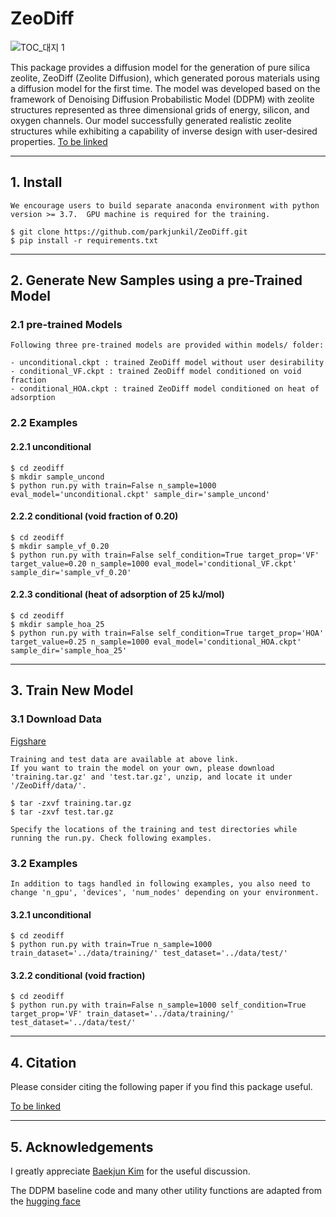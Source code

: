 # ZeoDiff

![TOC_대지 1](https://github.com/parkjunkil/ZeoDiff/assets/88761984/55831179-9b07-456c-ae6f-0692a7ad964c)

This package provides a diffusion model for the generation of pure silica zeolite, ZeoDiff (Zeolite Diffusion), which generated porous materials using a diffusion model for the first time. The model was developed based on the framework of Denoising Diffusion Probabilistic Model (DDPM) with zeolite structures represented as three dimensional grids of energy, silicon, and oxygen channels. Our model successfully generated realistic zeolite structures while exhibiting a capability of inverse design with user-desired properties.
[To be linked](https://pubs.acs.org/doi/full/10.1021/acs.chemmater.2c01822) 

---

## 1. Install

    We encourage users to build separate anaconda environment with python version >= 3.7.  GPU machine is required for the training.
    
    $ git clone https://github.com/parkjunkil/ZeoDiff.git
    $ pip install -r requirements.txt

---------------------------------------

## 2. Generate New Samples using a pre-Trained Model

### 2.1 pre-trained Models

    Following three pre-trained models are provided within models/ folder:
    
    - unconditional.ckpt : trained ZeoDiff model without user desirability
    - conditional_VF.ckpt : trained ZeoDiff model conditioned on void fraction
    - conditional_HOA.ckpt : trained ZeoDiff model conditioned on heat of adsorption

### 2.2 Examples

#### 2.2.1 unconditional

    $ cd zeodiff
    $ mkdir sample_uncond
    $ python run.py with train=False n_sample=1000 eval_model='unconditional.ckpt' sample_dir='sample_uncond'

#### 2.2.2 conditional (void fraction of 0.20)
    
    $ cd zeodiff
    $ mkdir sample_vf_0.20
    $ python run.py with train=False self_condition=True target_prop='VF' target_value=0.20 n_sample=1000 eval_model='conditional_VF.ckpt' sample_dir='sample_vf_0.20'
    
#### 2.2.3 conditional (heat of adsorption of 25 kJ/mol)

    $ cd zeodiff
    $ mkdir sample_hoa_25
    $ python run.py with train=False self_condition=True target_prop='HOA' target_value=0.25 n_sample=1000 eval_model='conditional_HOA.ckpt' sample_dir='sample_hoa_25'

---------------------------------------


## 3. Train New Model
    
### 3.1 Download Data    

[Figshare](https://figshare.com/articles/dataset/ZeoDiff/23538738)

    Training and test data are available at above link.
    If you want to train the model on your own, please download 'training.tar.gz' and 'test.tar.gz', unzip, and locate it under '/ZeoDiff/data/'.
    
    $ tar -zxvf training.tar.gz
    $ tar -zxvf test.tar.gz

    Specify the locations of the training and test directories while running the run.py. Check following examples.

### 3.2 Examples

    In addition to tags handled in following examples, you also need to change 'n_gpu', 'devices', 'num_nodes' depending on your environment.

#### 3.2.1 unconditional
    
    $ cd zeodiff
    $ python run.py with train=True n_sample=1000 train_dataset='../data/training/' test_dataset='../data/test/'
    
#### 3.2.2 conditional (void fraction)
    
    $ cd zeodiff
    $ python run.py with train=False n_sample=1000 self_condition=True target_prop='VF' train_dataset='../data/training/' test_dataset='../data/test/'
    
---------------------------------------
    
## 4. Citation

Please consider citing the following paper if you find this package useful.

[To be linked](https://pubs.acs.org/doi/full/10.1021/acs.chemmater.2c01822) 

---------------------------------------

## 5. Acknowledgements

I greatly appreciate [Baekjun Kim](https://github.com/good4488) for the useful discussion.

The DDPM baseline code and many other utility functions are adapted from the [hugging face](https://huggingface.co/blog/annotated-diffusion)

